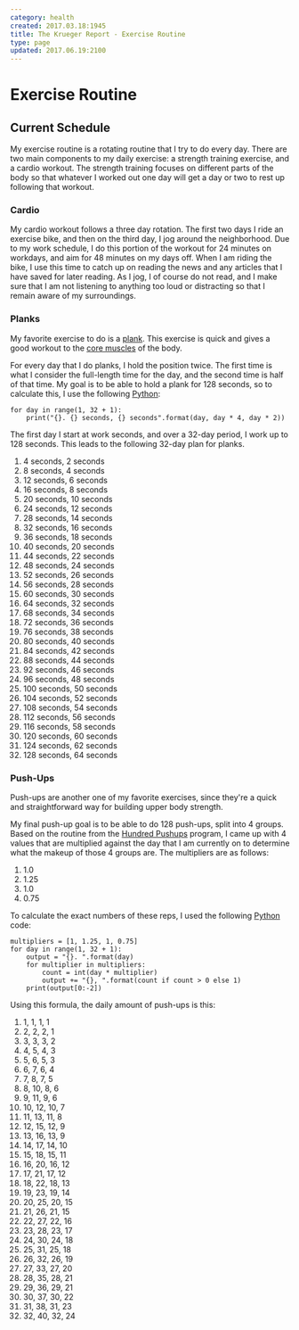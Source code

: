 ```yaml
---
category: health
created: 2017.03.18:1945
title: The Krueger Report - Exercise Routine
type: page
updated: 2017.06.19:2100
---
```


# Exercise Routine

## Current Schedule

My exercise routine is a rotating routine that I try to do every day. There are two main components to my daily exercise: a strength training exercise, and a cardio workout. The strength training focuses on different parts of the body so that whatever I worked out one day will get a day or two to rest up following that workout.

### Cardio

My cardio workout follows a three day rotation. The first two days I ride an exercise bike, and then on the third day, I jog around the neighborhood. Due to my work schedule, I do this portion of the workout for 24 minutes on workdays, and aim for 48 minutes on my days off. When I am riding the bike, I use this time to catch up on reading the news and any articles that I have saved for later reading. As I jog, I of course do not read, and I make sure that I am not listening to anything too loud or distracting so that I remain aware of my surroundings.

### Planks

My favorite exercise to do is a [plank](https://en.wikipedia.org/wiki/Plank_(exercise)). This exercise is quick and gives a good workout to the [core muscles](https://en.wikipedia.org/wiki/Core_(anatomy)) of the body.

For every day that I do planks, I hold the position twice. The first time is what I consider the full-length time for the day, and the second time is half of that time. My goal is to be able to hold a plank for 128 seconds, so to calculate this, I use the following [Python](https://en.wikipedia.org/wiki/Python_(programming_language)):

	for day in range(1, 32 + 1):
		print("{}. {} seconds, {} seconds".format(day, day * 4, day * 2))

The first day I start at work seconds, and over a 32-day period, I work up to 128 seconds. This leads to the following 32-day plan for planks.

1. 4 seconds, 2 seconds
2. 8 seconds, 4 seconds
3. 12 seconds, 6 seconds
4. 16 seconds, 8 seconds
5. 20 seconds, 10 seconds
6. 24 seconds, 12 seconds
7. 28 seconds, 14 seconds
8. 32 seconds, 16 seconds
9. 36 seconds, 18 seconds
10. 40 seconds, 20 seconds
11. 44 seconds, 22 seconds
12. 48 seconds, 24 seconds
13. 52 seconds, 26 seconds
14. 56 seconds, 28 seconds
15. 60 seconds, 30 seconds
16. 64 seconds, 32 seconds
17. 68 seconds, 34 seconds
18. 72 seconds, 36 seconds
19. 76 seconds, 38 seconds
20. 80 seconds, 40 seconds
21. 84 seconds, 42 seconds
22. 88 seconds, 44 seconds
23. 92 seconds, 46 seconds
24. 96 seconds, 48 seconds
25. 100 seconds, 50 seconds
26. 104 seconds, 52 seconds
27. 108 seconds, 54 seconds
28. 112 seconds, 56 seconds
29. 116 seconds, 58 seconds
30. 120 seconds, 60 seconds
31. 124 seconds, 62 seconds
32. 128 seconds, 64 seconds

### Push-Ups

Push-ups are another one of my favorite exercises, since they're a quick and straightforward way for building upper body strength.

My final push-up goal is to be able to do 128 push-ups, split into 4 groups. Based on the routine from the [Hundred Pushups](http://hundredpushups.com) program, I came up with 4 values that are multiplied against the day that I am currently on to determine what the makeup of those 4 groups are. The multipliers are as follows:

1. 1.0
2. 1.25
3. 1.0
4. 0.75

To calculate the exact numbers of these reps, I used the following [Python](https://en.wikipedia.org/wiki/Python_(programming_language)) code:

	multipliers = [1, 1.25, 1, 0.75]
	for day in range(1, 32 + 1):
		output = "{}. ".format(day)
		for multiplier in multipliers:
			count = int(day * multiplier)
			output += "{}, ".format(count if count > 0 else 1)
		print(output[0:-2])

Using this formula, the daily amount of push-ups is this:

1. 1, 1, 1, 1
2. 2, 2, 2, 1
3. 3, 3, 3, 2
4. 4, 5, 4, 3
5. 5, 6, 5, 3
6. 6, 7, 6, 4
7. 7, 8, 7, 5
8. 8, 10, 8, 6
9. 9, 11, 9, 6
10. 10, 12, 10, 7
11. 11, 13, 11, 8
12. 12, 15, 12, 9
13. 13, 16, 13, 9
14. 14, 17, 14, 10
15. 15, 18, 15, 11
16. 16, 20, 16, 12
17. 17, 21, 17, 12
18. 18, 22, 18, 13
19. 19, 23, 19, 14
20. 20, 25, 20, 15
21. 21, 26, 21, 15
22. 22, 27, 22, 16
23. 23, 28, 23, 17
24. 24, 30, 24, 18
25. 25, 31, 25, 18
26. 26, 32, 26, 19
27. 27, 33, 27, 20
28. 28, 35, 28, 21
29. 29, 36, 29, 21
30. 30, 37, 30, 22
31. 31, 38, 31, 23
32. 32, 40, 32, 24
